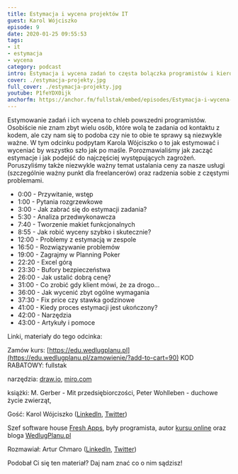 ```yaml
---
title: Estymacja i wycena projektów IT
guest: Karol Wójciszko
episode: 9
date: 2020-01-25 09:55:53
tags:
- it
- estymacja
- wycena
category: podcast
intro: Estymacja i wycena zadań to częsta bolączka programistów i kierowników projektu. Dowiedz się od czego zacząć i jak to robić dobrze.
cover: ./estymacja-projekty.jpg
full_cover: ./estymacja-projekty.jpg
youtube: P1feYDX0ijk
anchorfm: https://anchor.fm/fullstak/embed/episodes/Estymacja-i-wycena-projektw-IT-Karol-Wjciszko---FullStak-9-ead3g7/a-a1bqbe5
---
```


Estymowanie zadań i ich wycena to chleb powszedni programistów. Osobiście nie znam zbyt wielu osób, które wolą te zadania od kontaktu z kodem, ale czy nam się to podoba czy nie to obie te sprawy są niezwykle ważne. W tym odcinku podpytam Karola Wójciszko o to jak estymować i wyceniać by wszystko szło jak po maśle. Porozmawialiśmy jak zacząć estymacje i jak podejść do najczęściej występujących  zagrożeń. Poruszyliśmy także niezwykle ważny temat ustalania ceny za nasze usługi (szczególnie ważny punkt dla freelancerów) oraz radzenia sobie z częstymi problemami.

* 0:00 - Przywitanie, wstęp
* 1:00 - Pytania rozgrzewkowe
* 3:00 - Jak zabrać się do estymacji zadania?  
* 5:30 - Analiza przedwykonawcza
* 7:40 - Tworzenie makiet funkcjonalnych
* 8:55 - Jak robić wyceny szybko i skutecznie?
* 12:00 - Problemy z estymacją w zespole
* 16:50 - Rozwiązywanie problemów
* 19:00 - Zagrajmy w Planning Poker
* 22:20 - Excel górą
* 23:30 - Bufory bezpieczeństwa
* 26:00 - Jak ustalić dobrą cenę?
* 31:00 - Co zrobić gdy klient mówi, że za drogo…
* 36:00 - Jak wycenić zbyt ogólne wymagania
* 37:30 - Fix price czy stawka godzinowe
* 41:00 - Kiedy proces estymacji jest ukończony?
* 42:00 - Narzędzia
* 43:00 - Artykuły i pomoce

Linki, materiały do tego odcinka:

Zamów kurs: [https://edu.wedlugplanu.pl](https://edu.wedlugplanu.pl/zamowienie/?add-to-cart=90)
KOD RABATOWY: fullstak

narzędzia: [draw.io](https://draw.io), [miro.com](https://miro.com)

książki: M. Gerber - Mit przedsiębiorczości, Peter Wohlleben - duchowe życie zwierząt,


Gość: Karol Wójciszko ([LinkedIn](https://www.linkedin.com/in/karolwojciszko/), [Twitter](https://twitter.com/kwojciszko))

Szef software house [Fresh Apps](http://fresh-apps.com/), były programista, autor [kursu online](https://wycenaprojektow.pl/) oraz bloga [WedlugPlanu.pl](https://wedlugplanu.pl/)


Rozmawiał: Artur Chmaro ([LinkedIn](https://www.linkedin.com/in/arturchmaro), [Twitter](https://twitter.com/ArtiChmaro))

Podobał Ci się ten materiał? Daj nam znać co o nim sądzisz!

